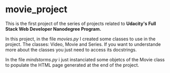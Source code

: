 # movie_project

This is the first project of the series of projects related to **Udacity's Full Stack 
Web Developer Nanodegree Program.**

In this project, in the file *movies.py* I created some classes to use in the project. The classes: Video, Movie and Series. If you want to understande more about the classes you just need to access its docstrings.

In the file *mindstorms.py* i just instanciated some objetcs of the Movie class to populate the HTML page generated at the end of the project.
